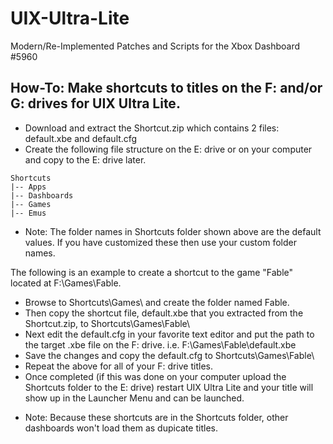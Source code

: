 # UIX-Ultra-Lite
Modern/Re-Implemented Patches and Scripts for the Xbox Dashboard #5960

## How-To: Make shortcuts to titles on the F: and/or G: drives for UIX Ultra Lite.

- Download and extract the Shortcut.zip which contains 2 files: default.xbe and default.cfg
- Create the following file structure on the E: drive or on your computer and copy to the E: drive later.
```
Shortcuts
|-- Apps
|-- Dashboards
|-- Games
|-- Emus
```
* Note: The folder names in Shortcuts folder shown above are the default values. If you have customized these then use your custom folder names.

The following is an example to create a shortcut to the game "Fable" located at F:\\Games\\Fable. 
 
- Browse to Shortcuts\\Games\\ and create the folder named Fable.
- Then copy the shortcut file, default.xbe that you extracted from the Shortcut.zip, to Shortcuts\\Games\\Fable\\
- Next edit the default.cfg in your favorite text editor and put the path to the target .xbe file on the F: drive. i.e. F:\\Games\\Fable\\default.xbe
- Save the changes and copy the default.cfg to Shortcuts\\Games\\Fable\\
- Repeat the above for all of your F: drive titles.
- Once completed (if this was done on your computer upload the Shortcuts folder to the E: drive) restart UIX Ultra Lite and your title will show up in the Launcher Menu and can be launched.

* Note: Because these shortcuts are in the Shortcuts folder, other dashboards won't load them as dupicate titles.